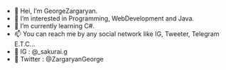 - 👋 Hei, I’m GeorgeZargaryan.
- 👀 I’m interested in Programming, WebDevelopment and Java.
- 🎃 I’m currently learning C#.
- 📫 You can reach me by any social network like IG, Tweeter, Telegram E.T.C...
- 💫 IG : @_sakurai.g 
- 🦋 Twitter : @ZargaryanGeorge

<!---
GeorgeZargaryan/GeorgeZargaryan is a ✨ special ✨ repository because its `README.md` (this file) appears on your GitHub profile.
You can click the Preview link to take a look at your changes.
--->
